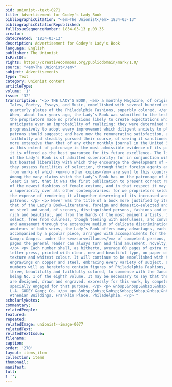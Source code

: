 ```yaml
---
pid: unionist--text-0271
title: Advertisement for Godey's Lady Book
bibliographicCitation: "<em>The Unionist</em> 1834-03-13"
bibliographicCitationRepublished: 
fullIssueSequenceNumber: 1834-03-13 p.03.35
creator: 
dateCreated: '1834-03-13'
description: Advertisement for Godey's Lady's Book
language: English
publisher: The Unionist
IsPartOf: 
rights: https://creativecommons.org/publicdomain/mark/1.0/
source: "<em>The Unionist</em>"
subject: Advertisements
type: Text
category: Unionist content
articleType: 
volume: '1'
issue: '32'
transcription: "<p> THE LADY’S BOOK, <em> a monthly Magazine, of original and selected
  Tales, Poetry, Essays, and Music, embellished with several hundred engravings, and
  quarterly plates of the Philadelphia Fashions, superbly colored. </em> </p> <p>
  When, about four years ago, the Lady’s Book was submitted to the test of publication;
  the proprietors made no professions likely to create expectations which they could
  anticipate even an improbability of realizing: they were determined nevertheless
  progressively to adopt every improvement which diligent anxiety to please their
  patrons should suggest; and have now the remunerating satisfaction, after having
  faithfully and steadily pursued their course, of seeing it sanctioned by a circulation
  more extensive than that of any other monthly journal in the United States, and
  as this extent of patronage is the most admissible evidence of its past utility,
  it is offered as the best guarantee for its future excellence. The literary department
  of the Lady’s Book is of admitted superiority; for in conjunction with the great
  but boasted liberality with which they encourage the development of <em>Native Authors,</em>
  they possess facilities of selection, through their foreign agents and correspondents
  from works of which <em>no other copies</em> are sent to this country. </p> <p>
  Among the many claims which the Lady’s Book has on the patronage of Americans, the
  least is not, that it was the first publication to present correct representations
  of the newest fashions of female costume, and in that respect it may fairly claim
  a superiority over all other contemporaries: for we proprietors seldom calculate
  the expense of rendering it altogether deserving of its increased and increasing
  patrons. </p> <p> Never was the title of a book more justified by its contents than
  that of the Lady’s Book—Literature, foreign and domestic—selected and original—Engravings
  on steel and wood, of scenery, distinguished persons, fashions and embroidery, all
  rich and beautiful, and from the hands of the most eminent artists. Its literature
  select, free from dullness, though teeming with usefulness, and conveying pleasure
  and amusement through the extensive medium of delicate discrimination. To musical
  amateurs of both sexes, the Lady’s Book offers many advantages, each number being
  accompanied by a popular piece, arranged with accompaniments for the piano forte,
  &amp;c &amp;c. under the <em>surveillance</em> of competent persons, and to its
  pages the general reader can always turn and find amusement, novelty, and instruction.
  </p> <p> Each number shall, as hitherto, average 60 pages of extra royal octavo
  letter press, printed with clear, new and beautiful type, on paper of the finest
  texture and whitest colour. It will continue to be embellished with the most splendid
  engravings on copper and steel, embracing every variety of subject, and the quarterly
  numbers will as heretofore contain figures of Philadelphia Fashions, two and occasionally
  three, beautifully and faithfully colored, to commence with the January number,
  being No. 1 of the eighth volume. It may be necessary to say that these engravings
  are designed, drawn and engraved, expressly for this work, by competent persons,
  specially engaged for that purpose. </p> <p> &nbsp;&nbsp;&nbsp;&nbsp;&nbsp;&nbsp;&nbsp;&nbsp;&nbsp;&nbsp;&nbsp;&nbsp;&nbsp;&nbsp;&nbsp;&nbsp;&nbsp;&nbsp;&nbsp;&nbsp;&nbsp;&nbsp;&nbsp;&nbsp;&nbsp;&nbsp;&nbsp;&nbsp;&nbsp;&nbsp;&nbsp;&nbsp;&nbsp;&nbsp;&nbsp;&nbsp;&nbsp;&nbsp;&nbsp;&nbsp;&nbsp;&nbsp;&nbsp;&nbsp;&nbsp;&nbsp;&nbsp;
  L.A. GODEY &amp; Co. </p> <p> &nbsp;&nbsp;&nbsp;&nbsp;&nbsp;&nbsp;&nbsp;&nbsp;&nbsp;&nbsp;&nbsp;
  Athenian Buildings, Franklin Place, Philadelphia. </p> "
scholarlyNotes: 
commentary: 
relatedPeople: 
featured: 
repeated: 
relatedImage: unionist--image-0077
relatedText: 
relatedTextIssue: 
filename: 
caption: 
order: '270'
layout: items_item
collection: items
thumbnail: 
manifest: 
full: 
! '': 
---
```

